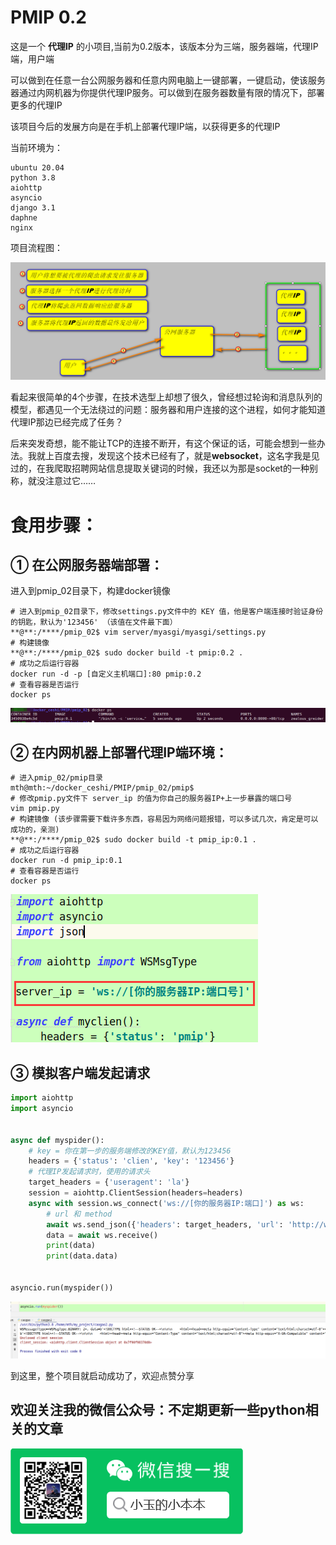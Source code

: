 # PMIP 0.2



这是一个 **代理IP** 的小项目,当前为0.2版本，该版本分为三端，服务器端，代理IP端，用户端

可以做到在任意一台公网服务器和任意内网电脑上一键部署，一键启动，使该服务器通过内网机器为你提供代理IP服务。可以做到在服务器数量有限的情况下，部署更多的代理IP

该项目今后的发展方向是在手机上部署代理IP端，以获得更多的代理IP

当前环境为：

```shell
ubuntu 20.04
python 3.8
aiohttp
asyncio
django 3.1
daphne
nginx
```

项目流程图：

![image-20200814220248126](ReadMe.assets/image-20200814220248126.png)



看起来很简单的4个步骤，在技术选型上却想了很久，曾经想过轮询和消息队列的模型，都遇见一个无法绕过的问题：服务器和用户连接的这个进程，如何才能知道代理IP那边已经完成了任务？

后来突发奇想，能不能让TCP的连接不断开，有这个保证的话，可能会想到一些办法。我就上百度去搜，发现这个技术已经有了，就是**websocket**，这名字我是见过的，在我爬取招聘网站信息提取关键词的时候，我还以为那是socket的一种别称，就没注意过它……

# 食用步骤：

## ① 在公网服务器端部署：

进入到pmip_02目录下，构建docker镜像

```shell
# 进入到pmip_02目录下，修改settings.py文件中的 KEY 值，他是客户端连接时验证身份的钥匙，默认为'123456' （该值在文件最下面）
**@**:/****/pmip_02$ vim server/myasgi/myasgi/settings.py
# 构建镜像
**@**:/****/pmip_02$ sudo docker build -t pmip:0.2 .
# 成功之后运行容器
docker run -d -p [自定义主机端口]:80 pmip:0.2
# 查看容器是否运行
docker ps
```

![image-20200817102906271](ReadMe.assets/image-20200817102906271.png)





## ② 在内网机器上部署代理IP端环境：

```shell
# 进入pmip_02/pmip目录
mth@mth:~/docker_ceshi/PMIP/pmip_02/pmip$ 
# 修改pmip.py文件下 server_ip 的值为你自己的服务器IP+上一步暴露的端口号
vim pmip.py
# 构建镜像 (该步骤需要下载许多东西，容易因为网络问题报错，可以多试几次，肯定是可以成功的，亲测)
**@**:/****/pmip_02$ sudo docker build -t pmip_ip:0.1 .
# 成功之后运行容器
docker run -d pmip_ip:0.1
# 查看容器是否运行
docker ps
```

![image-20200817115006418](ReadMe.assets/image-20200817115006418.png)

## ③ 模拟客户端发起请求

```python
import aiohttp
import asyncio


async def myspider():
    # key = 你在第一步的服务端修改的KEY值，默认为123456
    headers = {'status': 'clien', 'key': '123456'}
    # 代理IP发起请求时，使用的请求头
    target_headers = {'useragent': 'la'}
    session = aiohttp.ClientSession(headers=headers)
    async with session.ws_connect('ws://[你的服务器IP:端口]') as ws:
        # url 和 method
        await ws.send_json({'headers': target_headers, 'url': 'http://www.baidu.com', 'method': 'get'})
        data = await ws.receive()
        print(data)
        print(data.data)


asyncio.run(myspider())
```

![image-20200817120019327](ReadMe.assets/image-20200817120019327.png)

到这里，整个项目就启动成功了，欢迎点赞分享



## 欢迎关注我的微信公众号：不定期更新一些python相关的文章

![QQ截图20200310002724](ReadMe.assets/QQ截图20200310002724.png)
